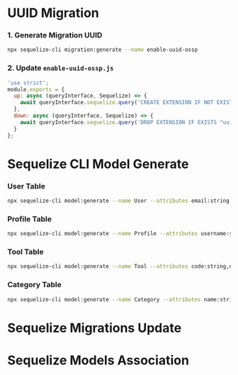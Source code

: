 # UUID Migration
### 1. Generate Migration UUID
```sh
npx sequelize-cli migration:generate --name enable-uuid-ossp
```
### 2. Update `enable-uuid-ossp.js`
```javascript
'use strict';
module.exports = {
  up: async (queryInterface, Sequelize) => {
    await queryInterface.sequelize.query('CREATE EXTENSION IF NOT EXISTS "uuid-ossp";');
  },
  down: async (queryInterface, Sequelize) => {
    await queryInterface.sequelize.query('DROP EXTENSION IF EXISTS "uuid-ossp";');
  }
};
```
# Sequelize CLI Model Generate
### User Table
```sh
npx sequelize-cli model:generate --name User --attributes email:string
```
### Profile Table
```sh
npx sequelize-cli model:generate --name Profile --attributes username:string,imageUrl:string,fullname:string,dateOfBirth:date,UserId:UUID,role:enum:'{staff,admin}'
```
### Tool Table
```sh
npx sequelize-cli model:generate --name Tool --attributes code:string,name:string,price:integer,stock:integer,imageUrl:string,CategoryId:UUID,ProfileId:UUID
```
### Category Table
```sh
npx sequelize-cli model:generate --name Category --attributes name:string
```
# Sequelize Migrations Update
# Sequelize Models Association
